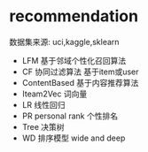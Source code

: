 #  recommendation 
  数据集来源:  uci,kaggle,sklearn
- LFM    基于邻域个性化召回算法
- CF     协同过滤算法    基于item或user
- ContentBased  基于内容推荐算法
- Iteam2Vec     词向量
- LR   线性回归
- PR  personal rank 个性排名
- Tree 决策树
- WD   排序模型  wide and deep

